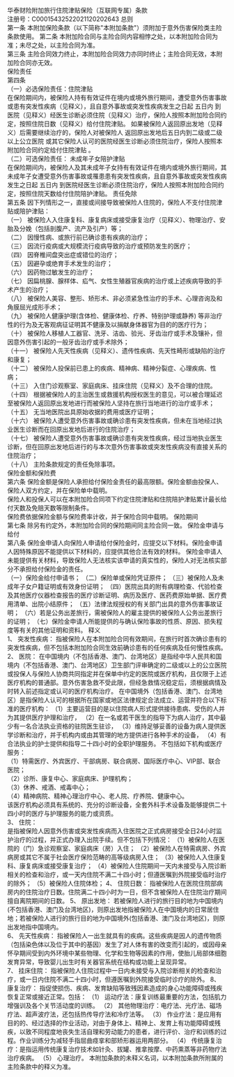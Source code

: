 华泰财险附加旅行住院津贴保险（互联网专属）条款  
注册号：C00015432522021120202643 
总则   
第一条   本附加保险条款（以下简称"本附加条款"）须附加于意外伤害保险类主险条款使用。 
第二条   本附加险合同与主险合同内容相悖之处，以本附加险合同为准；未尽之处，以主险合同为准。   
第三条   主险合同效力终止，本附加险合同效力亦同时终止；主险合同无效，本附加险合同亦无效。  
保险责任   
第四条   
（一）必选保险责任：住院津贴   
在保险期间内，被保险人持有有效证件在境内或境外旅行期间，遭受意外伤害事故或患有突发性疾病（见释义），且自意外事故或突发性疾病发生之日起 五日内  到医院（见释义）经医生诊断必须住院（见释义）治疗，保险人按照本附加险合同约定，按照住院日数（见释义）给付住院津贴。 
如果被保险人返回原出发地（见释义）后需要继续治疗的，保险人对被保险人 返回原出发地后五日内到二级或二级以上公立医院  或其它保险人认可的医院经医生诊断必须住院治疗，保险人按照本附加险合同约定给付住院津贴 。   
（二）可选保险责任：  未成年子女陪护津贴  
在保险期间内，被保险人及其未成年子女持有有效证件在境内或境外旅行期间，其未成年子女遭受意外伤害事故或罹患患有突发性疾病，且自意外事故或突发性疾病发生之日起 五日内  到医院经医生诊断必须住院治疗，保险人按照本附加险合同约定，按照住院天数给付住院陪护津贴。 
责任免除   
第五条   因下列情形之一，直接或间接导致被保险人住院的，保险人不支付住院津贴或陪护津贴：   
（一）   被保险人入住康复科、康复病床或接受康复治疗（见释义）、物理治疗、安胎及分娩（包括剖腹产、流产及引产）等；    
（二）   因慢性病、或旅行前已确诊患有疾病的治疗；   
（三）   因流行疫病或大规模流行疫病导致的治疗或预防发生的医疗；   
（四）   因脊椎间盘突出症或错位的治疗；   
（五）   因避孕或绝育手术发生的治疗；   
（六）   因药物过敏发生的治疗；   
（七）   因扁桃腺、腺样体、疝气、女性生殖器官疾病的治疗或上述疾病导致的手术产生的治疗；   
（八）   被保险人美容、整形、矫形术、非必须紧急性治疗的手术、心理咨询及和角膜屈光成形手术；   
（九）   被保险人健康护理(含体检、健康体检、疗养、特别护理或静养) 等非治疗性的行为及无客观病征证明其不健康及以捐献身体器官为目的的医疗行为；   
（十）   被保险人移植人工器官、洗牙、洁齿、验光、牙齿治疗或手术及镶补，但因意外伤害引起的一般牙齿治疗或手术除外；   
（十一）   被保险人先天性疾病（见释义）、遗传性疾病、先天性畸形或缺陷的治疗和康复；   
（十二）   被保险人投保前已患上的疾病、精神病、精神分裂症、心理疾病、性病；   
（十三）   入住门诊观察室、家庭病床、挂床住院（见释义）及不合理的住院。   
（十四）   根据被保险人的主治医生或救援机构授权医生的意见，可以被合理延迟至被保险人返回原出发地进行而被保险人坚持在旅行当地进行的治疗或手术；   
（十五）   无当地医院出具原始收据的费用或医疗证明；   
（十六）   被保险人遭受意外伤害事故或确诊患有突发性疾病，但未在当地经过执业医生诊断而在回原出发地后进行的住院治疗；   
（十七）   被保险人遭受意外伤害事故或确诊患有突发性疾病，经过当地执业医生诊断，但在回原出发地后进行的与本次意外伤害事故或突发性疾病没有直接关系的住院治疗；   
（十八）   主险条款规定的责任免除事项。   
保险金额和保险费   
第六条   保险金额是保险人承担给付保险金责任的最高限额。保险金额由投保人、保险人双方约定，并在保险单中载明。  
保险人和投保人可以在本附加险合同项下约定住院津贴和住院陪护津贴累计最长给付天数及免赔天数等限制条件。   
保险费依据保险金额与保险费率计收，并于保险合同中载明。 
保险期间   
第七条   除另有约定外，本附加险合同的保险期间同主险合同一致。 
保险金申请与给付   
第八条   保险金申请人向保险人申请给付保险金时，应提交以下材料。保险金申请人因特殊原因不能提供以下材料的，应提供其他合法有效的材料。 保险金申请人未能提供有关材料，导致保险人无法核实该申请的真实性的，保险人对无法核实部分不承担给付保险金的责任。  
（一）保险金给付申请书； 
（二）保险单或保险凭证原件； 
（三）被保险人及未成年子女户籍证明或有效身份证明； 
（四）医院出具的附有病理检查、代验检查及其他医疗仪器检查报告的医疗诊断证明、病历及医疗、医药费原始单据、医疗费用清单、出院小结原件； 
（五）法律法规授权的有关部门出具的意外伤害事故证明； 
（六）若是公务出差旅行，需被保险人的雇主提供的被保险人公务出差旅行的证明； 
（七）保险金申请人所能提供的与确认保险事故的性质、原因、损失程度等有关的其他证明和资料。 
释义   
1、   突发性疾病：  指被保险人在本附加险合同有效期间，在旅行时首次确诊患有的突发性疾病，但不包括本附加险合同生效前确诊患有的任何疾病及任何慢性疾病。 
2、   医院：  在中国境内（不包括香港、澳门、台湾地区）是指经中华人民共和国境内（不包括香港、澳门、台湾地区）卫生部门评审确定的二级或以上的公立医院或投保人与保险人协商共同指定并在保单中约定的医院或医疗机构，且仅限于上述医疗机构的普通部。意外伤害急救不受此限，但经急救情况稳定后，须根据病情及时转入前述指定或认可的医疗机构治疗。 
在中国境外（包括香港、澳门、台湾地区）是指保险人认可的根据所在国家或地区法律规定合法成立、运营并符合以下标准的医疗机构： 
（1）主要运营目的是以住院病人形式提供接待患病、受伤的人并为其提供医疗护理和治疗， 
（2）在一名或若干医生的指导下为病人治疗，其中最少有一名合法执业资格的驻院医生驻诊， 
（3）维持足够妥善的设备为病人提供医学诊断和治疗，并于机构内或由其管理的地方提供进行各种手术的设备， 
（4）有合法执业的护士提供和指导二十四小时的全职护理服务。 
不包括如下机构或医疗服务：   
（1）特需医疗、外宾医疗、干部病房、联合病房、国际医疗中心、VIP部、联合医院；   
（2）诊所、康复中心、家庭病床、护理机构；   
（3）休养、戒酒、戒毒中心；   
（4）精神病院、精神心理治疗中心、老人院、疗养院、健康中心。   
该医疗机构必须具有系统的、充分的诊断设备，全套外科手术设备及能够提供二十四小时的医疗与护理服务的能力或资质。   
3、   住院：   
是指被保险人因意外伤害或突发性疾病而入住医院之正式病房接受全日24小时监护治疗的过程，并正式办理入出院手续。但不包括下列情况： 
（1）被保险人在医院的（门）急诊观察室、家庭病床（房）入住； 
（2）被保险人在特需病房、外宾病房或其它不属于社会医疗保险范畴的高等级病房入住； 
（3）被保险人入住康复科、康复病床或接受康复治疗； 
（4）被保险人住院期间一天内未接受与入院诊断相关的检查和治疗，或一天内住院不满二十四小时；但遵医嘱到外院接受临时治疗的除外； 
（5）被保险人住院体检； 
4、   住院日数：  指被保险人在医院住院部病房内的住院治疗日数。住院满二十四小时为一日，但不含被保险人在住院治疗期间擅自离院期间的日数。 
5、   原出发地：  若被保险人进行的旅行目的地为中国境内(不包括香港、澳门及台湾地区)，则原出发地指被保险人在中国境内的日常居住地；若被保险人进行的旅行目的地为中国境外(包括香港、澳门及台湾地区)，则原出发地指中国境内。  
6、   先天性疾病：  指被保险人一出生就具有的疾病。这些疾病是因人的遗传物质（包括染色体以及位于其中的基因）发生了对人体有害的改变而引起的，或因母亲怀孕期间受到内外环境中某些物理、化学和生物等因素的作用，使胎儿局部体细胞发育异常，导致婴儿出生时有关器官系统在结构或功能上呈现异常。  
7、   挂床住院：  指被保险人住院过程中一日内未接受与入院诊断相关的检查和治疗，或一日内住院不满二十四小时，但遵医嘱到外院接受临时诊疗的除外。 
8、   康复治疗：  指促使损伤、疾病、发育缺陷等致残因素造成的身心功能障碍或残疾恢复正常或接近正常。包括： 
（1）   运动疗法：康复训练最重要的方法，包括肌力增强训及各个关节活动度的训练。 
（2）   其他物理治疗：电疗法、光疗法、磁场疗法、超声波疗法，还包括热传导疗法和冷疗法等。 
（3）   作业疗法：是应用有目的的、经过选择的作业活动，对由于身体上、精神上、发育上有功能障碍或残疾，以致不同程度地丧失生活自理和劳动能力的患者，进行评价、治疗和训练的过程。作业训练分为减轻手指屈曲痉挛和部矫形器运用两部分。 
（4）   传统康复治疗：是指运用传统康复治疗技术如针灸、拔罐、推拿按摩、中药熏蒸等非药物疗法治疗疾病。 
（5）   心理治疗。 
本附加条款的未释义名词，以本附加条款所附属的主险条款中的释义为准。   


